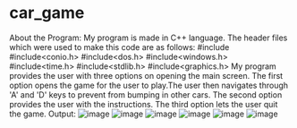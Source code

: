 # car_game
About the Program:
My program is made in C++ language.
The header files which were used to make this code are as follows:
#include<iostream>
#include<conio.h>
#include<dos.h>
#include<windows.h>
#include<time.h>
#include<stdlib.h>
#include<graphics.h>
My program provides the user with three options on opening the main screen.
  The first option opens the game for the user to play.The user then navigates through 'A' and 'D' keys to prevent from bumping in other cars.
  The second option provides the user with the instructions.
  The third option lets the user quit the game.
 Output:
 ![image](https://user-images.githubusercontent.com/83820919/171096920-28787583-cb05-44d2-955c-ef654542498e.png)
![image](https://user-images.githubusercontent.com/83820919/171097026-c6579669-605d-4f2f-af83-9d4e561fe06f.png)
![image](https://user-images.githubusercontent.com/83820919/171097050-39306de5-9e99-4fa7-b8bc-181e4b204d94.png)
![image](https://user-images.githubusercontent.com/83820919/171097073-d5f0cb6d-f93c-48ba-91b7-eb0ececdd377.png)
![image](https://user-images.githubusercontent.com/83820919/171097094-3360d1e1-dfa8-4a16-8e6e-409e51f9cc10.png)
![image](https://user-images.githubusercontent.com/83820919/171097117-ae338fd1-182c-45d3-9993-b8be96e1505f.png)


  
